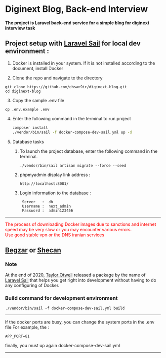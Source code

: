 # Diginext Blog, Back-end Interview
**The project is Laravel back-end service for a simple blog for diginext interview task**

## Project setup with [Laravel Sail](https://laravel.com/docs/8.x/sail) for local dev environment :

1. Docker is installed in your system. If it is not installed according to the document, install Docker

2. Clone the repo and navigate to the directory
```shell
git clone https://github.com/ehsan9ir/diginext-blog.git
cd diginext-blog
```

3. Copy the sample .env file
```shell
cp .env.example .env
```

4. Enter the following command in the terminal to run project
    ```sh
   composer install
   ./vendor/bin/sail -f docker-compose-dev-sail.yml up -d
    ```

5. Database tasks
    1. To launch the project database, enter the following command in the terminal.
       ```
       ./vendor/bin/sail artisan migrate --force --seed
        ```
    2. phpmyadmin display link address :
       ```
       http://localhost:8081/
        ```
    3. Login information to the database :
       ```
        Server   :  db 
        Username :  next_admin
        Password :  admin123456
        ```
----
<span style="color:red">
The process of downloading Docker images due to sanctions and internet speed may be very slow or you may encounter various errors.
<br>
Use good stable vpn or the DNS iranian services
</span>

[Begzar](https://begzar.ir/)
or
[Shecan](https://shecan.ir/)
----

### Note
At the end of 2020, [Taylor Otwell](https://github.com/taylorotwell) released a package by the name of [Laravel Sail](https://laravel.com/docs/8.x/sail) that helps you get right into development without having to do any configuring of Docker.

### Build command for development environment

```shell
./vendor/bin/sail -f docker-compose-dev-sail.yml build
```

----
If the docker ports are busy, you can change the system ports in the .env file
For example, the :
```.dotenv
APP_PORT=81
```
finally, you must up again docker-compose-dev-sail.yml

---

